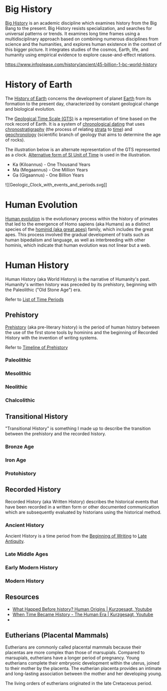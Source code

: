 # Big History
[Big History](https://en.wikipedia.org/wiki/Big_History) is an academic discipline which examines history from the Big Bang to the present. Big History resists specialization, and searches for universal patterns or trends. It examines long time frames using a multidisciplinary approach based on combining numerous disciplines from science and the humanities, and explores human existence in the context of this bigger picture. It integrates studies of the cosmos, Earth, life, and humanity using empirical evidence to explore cause-and-effect relations.

https://www.infoplease.com/history/ancient/45-billion-1-bc-world-history

# History of Earth
The [History of Earth](https://en.wikipedia.org/wiki/History_of_Earth) concerns the development of planet [Earth](https://en.wikipedia.org/wiki/Earth) from its formation to the present day, characterized by constant geological change and biological evolution.

The [Geological Time Scale (GTS)](https://en.wikipedia.org/wiki/Geologic_time_scale) is a representation of time based on the rock record of Earth. It is a system of [chronological dating](https://en.wikipedia.org/wiki/Chronological_dating) that uses [chronostratigraphy](https://en.wikipedia.org/wiki/Chronostratigraphy) (the process of relating [strata](https://en.wikipedia.org/wiki/Stratum) to [time](https://en.wikipedia.org/wiki/Time)) and [geochronology](https://en.wikipedia.org/wiki/Geochronology) (scientific branch of geology that aims to determine the age of rocks).

The illustration below is an alternate representation of the GTS represented as a clock. [Alternative form of SI Unit of Time](https://en.wikipedia.org/wiki/Year#SI_prefix_multipliers) is used in the illustration.
- Ka (Kiloannus) - One Thousand Years
- Ma (Megaannus) - One Million Years
- Ga (Gigaannus) - One Billion Years

![[Geologic_Clock_with_events_and_periods.svg]]

# Human Evolution
[Human evolution](https://en.wikipedia.org/wiki/Human_evolution) is the evolutionary process within the history of primates that led to the emergence of Homo sapiens (aka Humans) as a distinct species of the [hominid (aka great apes)](https://en.wikipedia.org/wiki/Hominidae) family, which includes the great apes. This process involved the gradual development of traits such as human bipedalism and language, as well as interbreeding with other hominis, which indicate that human evolution was not linear but a web.

# Human History
Human History (aka World History) is the narrative of Humanity's past. Humanity's written history was preceded by its prehistory, beginning with the Paleolithic ("Old Stone Age") era.

Refer to [List of Time Periods](https://en.wikipedia.org/wiki/List_of_time_periods)

## Prehistory
[Prehistory](https://en.wikipedia.org/wiki/Prehistory) (aka pre-literary history) is the period of human history between the use of the first stone tools by hominins and the beginning of Recorded History with the invention of writing systems.

Refer to [Timeline of Prehistory](https://en.wikipedia.org/wiki/Timeline_of_prehistory)

### Paleolithic

### Mesolithic

### Neolithic

### Chalcolithic

## Transitional History
"Transitional History" is something I made up to describe the transition between the prehistory and the recorded history.

### Bronze Age

### Iron Age

### Protohistory

## Recorded History
Recorded History (aka Written History) describes the historical events that have been recorded in a written form or other documented communication which are subsequently evaluated by historians using the historical method.

### Ancient History
Ancient History is a time period from the [Beginning of Writing](https://en.wikipedia.org/wiki/History_of_writing) to [Late Antiquity](https://en.wikipedia.org/wiki/Late_antiquity).

### Late Middle Ages

### Early Modern History

### Modern History

## Resources
- [What Happed Before history? Human Origins | Kurzgesagt, Youtube](https://youtu.be/dGiQaabX3_o)
- [When Time Became History - The Human Era | Kurzgesagt, Youtube](https://youtu.be/CWu29PRCUvQ)
- 

## Eutherians (Placental Mammals)
Eutherians are commonly called placental mammals because their placentas are more complex than those of marsupials. Compared to marsupials, eutherians have a longer period of pregnancy. Young eutherians complete their embryonic development within the uterus, joined to their mother by the placenta. The eutherian placenta provides an intimate and long-lasting association between the mother and her developing young.

The living orders of eutherians originated in the late Cretaceous period.